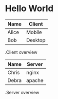 # Hello World

| Name  | Client  |
| ----- | ------- |
| Alice | Mobile  |
| Bob   | Desktop |

.Client overview

| Name  | Server |
| ----- | ------ |
| Chris | nginx  |
| Debra | apache |

.Server overview
